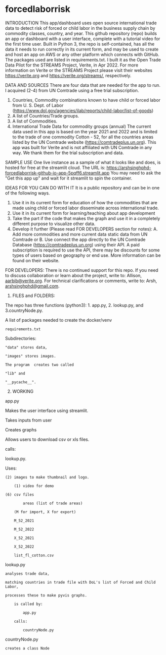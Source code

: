 # forcedlaborrisk 

INTRODUCTION
This app/dashboard uses open source international trade data to detect risk of forced or child labor in the business supply chain by commodity classes, country, and year. 
  This github repository (repo) builds an app or dashboard with a user interface, complete with a tutorial video for the first time user. Built in Python 3, the repo is self-contained, has all the data it needs to run correctly in its current form, and may be used to create and host an app on AWS or any other platform which connects with GitHub. The packages used are listed in requirements.txt. 
  I built it as the Open Trade Data Pilot for the STREAMS Project, Verite, in Apr 2022. For more information on Verite or the STREAMS Project please visit their websites
https://verite.org and 
https://verite.org/streams/, respectively.

DATA AND SOURCES
There are four data that are needed for the app to run. I acquired (2-4) from UN Comtrade using a free trial subscription. 
1. Countries, Commodity combinations known to have child or forced labor from U. S. Dept. of Labor (https://www.dol.gov/agencies/ilab/reports/child-labor/list-of-goods)
2. A list of Countries/Trade groups.
3. A list of Commodities.
4. International Trade Data for commodity groups (annual)
The current data used in this app is based on the year 2021 and 2022 and is limited to the trade of one commodity Cotton - 52, for all the countries areas listed by the UN Comtrade website (https://comtradeplus.un.org). This app was built for Verite and is not affiliated with UN Comtrade in any way. We thank them for the trial subscription and data. 

SAMPLE USE
One live instance as a sample of what it looks like and does, is hosted for free at the streamlit cloud. The URL is: 
https://arshsinghphd-forcedlaborrisk-github-io-app-5pqff6.streamlit.app
You may need to ask the "Get this app up" and wait for it streamlit to spin the container.

IDEAS FOR YOU CAN DO WITH IT
It is a public repository and can be in one of the following ways.
1. Use it in its current form for education of how the commodities that are made using child or forced labor disseminate across international trade.
2. Use it in its current form for learning/teaching about app development
3. Take the part if the code that makes the graph and use it in a completely different purpose to visualize other data.
4. Develop it further (Please read FOR DEVELOPERS section for notes):
   A. Add more commodities and more current data static data from UN Comtrade or 
   B. Use connect the app directly to the UN Comtrade Database (https://comtradeplus.un.org) using their API. A paid subscription is required to use the API, there may be discounts for some types of users based on geography or end use. More information can be found on their website. 

FOR DEVELOPERS:
There is no continued support for this repo. 
If you need to discuss collaboration or learn about the project, write to:
	Allison, aarbib@verite.org.
For technical clarifications or comments, write to: 
	Arsh, arshsinghphd@gmail.com.
 
1. FILES and FOLDERS:
	
 The repo has three functions (python3): 
 	1. app.py, 
  	2. lookup.py, and 
	3.countryNode.py.

A list of packages needed to create the docker/venv
	
  	requirements.txt

Subdirectories:

	"data" stores data, 
	
 	"images" stores images. 

	The program  creates two called 
	
 	"lib" and 
	
 	"__pycache__". 

2. WORKING

app.py 
	
 Makes the user interface using streamlit.

 Takes inputs from user

 Creates graphs 

 Allows users to download csv or xls files.

  calls:

   lookup.py. 

  Uses: 			

	(2) images to make thumbnail and logo.		
   	
    	(1) video for demo
     
	(6) csv files
				
    		areas (list of trade areas)
		
  		(M for import, X for export)
		
  		M_52_2021 
		
  		M_52_2022 
			
   		X_52_2021
		
  		X_52_2022
		
  		list_fl_cotton.csv

lookup.py 

	analyses trade data,
 
	matching countries in trade file with DoL's list of Forced and Child Labor, 
 
	processes these to make pyvis graphs.
 
		is called by: 
  
			app.py
   
		calls:
  
			countryNode.py

countryNode.py

	creates a class Node
 
	
